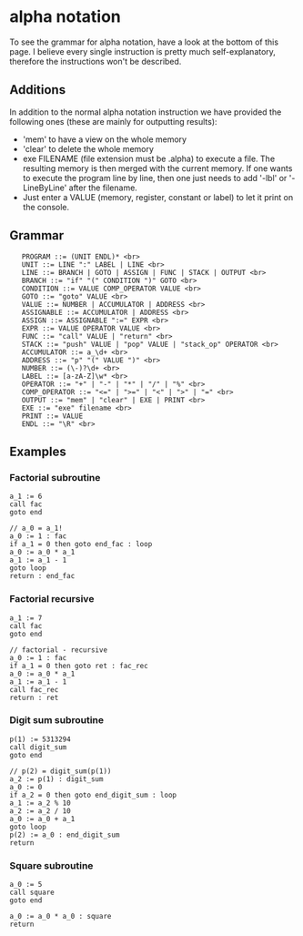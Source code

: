# alpha notation
To see the grammar for alpha notation, have a look at the bottom of this page. I believe every single 
instruction is pretty much self-explanatory, therefore the instructions won't be described.

## Additions
In addition to the normal alpha notation instruction we have provided the following ones
(these are mainly for outputting results):
- 'mem' to have a view on the whole memory
- 'clear' to delete the whole memory
- exe FILENAME (file extension must be .alpha) to execute a file. The resulting memory is then merged with the current memory.
  If one wants to execute the program line by line, then one just needs to add '-lbl' or '-LineByLine' after the filename.
- Just enter a VALUE (memory, register, constant or label) to let it print on the console.

## Grammar
```
   PROGRAM ::= (UNIT ENDL)* <br>
   UNIT ::= LINE ":" LABEL | LINE <br>
   LINE ::= BRANCH | GOTO | ASSIGN | FUNC | STACK | OUTPUT <br>
   BRANCH ::= "if" "(" CONDITION ")" GOTO <br>
   CONDITION ::= VALUE COMP_OPERATOR VALUE <br>
   GOTO ::= "goto" VALUE <br>
   VALUE ::= NUMBER | ACCUMULATOR | ADDRESS <br>
   ASSIGNABLE ::= ACCUMULATOR | ADDRESS <br>
   ASSIGN ::= ASSIGNABLE ":=" EXPR <br>
   EXPR ::= VALUE OPERATOR VALUE <br>
   FUNC ::= "call" VALUE | "return" <br>
   STACK ::= "push" VALUE | "pop" VALUE | "stack_op" OPERATOR <br>
   ACCUMULATOR ::= a_\d+ <br>
   ADDRESS ::= "p" "(" VALUE ")" <br>
   NUMBER ::= (\-)?\d+ <br>
   LABEL ::= [a-zA-Z]\w* <br>
   OPERATOR ::= "+" | "-" | "*" | "/" | "%" <br>
   COMP_OPERATOR ::= "<=" | ">=" | "<" | ">" | "=" <br>
   OUTPUT ::= "mem" | "clear" | EXE | PRINT <br>
   EXE ::= "exe" filename <br>
   PRINT ::= VALUE
   ENDL ::= "\R" <br>
```

## Examples
### Factorial subroutine
```
a_1 := 6 
call fac 
goto end

// a_0 = a_1!
a_0 := 1 : fac
if a_1 = 0 then goto end_fac : loop
a_0 := a_0 * a_1
a_1 := a_1 - 1
goto loop
return : end_fac
```

### Factorial recursive
```
a_1 := 7
call fac
goto end
          
// factorial - recursive
a_0 := 1 : fac
if a_1 = 0 then goto ret : fac_rec
a_0 := a_0 * a_1
a_1 := a_1 - 1
call fac_rec
return : ret
```

### Digit sum subroutine
```
p(1) := 5313294
call digit_sum
goto end

// p(2) = digit_sum(p(1))
a_2 := p(1) : digit_sum
a_0 := 0
if a_2 = 0 then goto end_digit_sum : loop
a_1 := a_2 % 10
a_2 := a_2 / 10
a_0 := a_0 + a_1
goto loop
p(2) := a_0 : end_digit_sum
return
```

### Square subroutine
```
a_0 := 5
call square
goto end

a_0 := a_0 * a_0 : square
return
```